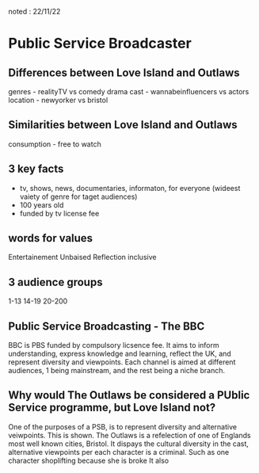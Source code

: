 noted : 22/11/22

# Public Service Broadcaster

## Differences between Love Island and Outlaws
genres - realityTV vs comedy drama
cast   - wannabeinfluencers vs actors
location - newyorker vs bristol

## Similarities between Love Island and Outlaws
consumption - free to watch

## 3 key facts

- tv, shows, news, documentaries, informaton, for everyone (wideest vaiety of genre for taget audiences)
- 100 years old
- funded by tv license fee

## words for values
Entertainement
Unbaised
Reflection
inclusive

## 3 audience groups
1-13
14-19
20-200

## Public Service Broadcasting - The BBC
BBC is PBS funded by compulsory licsence fee. It aims to inform understanding, express knowledge and learning, reflect the UK, and represent diversity and viewpoints. Each channel is aimed at different audiences, 1 being mainstream, and the rest being a niche branch.

## Why would The Outlaws be considered a PUblic Service programme, but Love Island not?
One of the purposes of a PSB, is to represent diversity and alternative veiwpoints. This is shown. The Outlaws is a refelection of one of Englands most well known cities, Bristol. It dispays the cultural diversity in the cast, alternative viewpoints per each character is a criminal. Such as one character shoplifting because she is broke It also